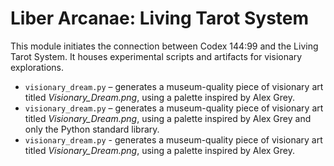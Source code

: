 # Liber Arcanae: Living Tarot System

This module initiates the connection between Codex 144:99 and the Living Tarot System. It houses experimental scripts and artifacts for visionary explorations.

- `visionary_dream.py` – generates a museum-quality piece of visionary art titled *Visionary_Dream.png*, using a palette inspired by Alex Grey.
- `visionary_dream.py` – generates a museum-quality piece of visionary art titled *Visionary_Dream.png*, using a palette inspired by Alex Grey and only the Python standard library.
- `visionary_dream.py` - generates a museum-quality piece of visionary art titled *Visionary_Dream.png*, using a palette inspired by Alex Grey.
